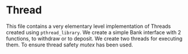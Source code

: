 # Thread
This file contains a very elementary level implementation of Threads created using ```pthread_library```.
We create a simple Bank interface with 2 functions, to withdraw or to deposit. We create two threads for executing them.
To ensure thread safety *mutex* has been used.
